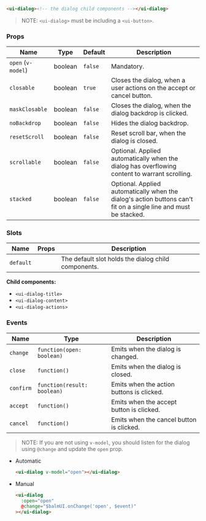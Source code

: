 ```html
<ui-dialog><!-- the dialog child components --></ui-dialog>
```

> NOTE: `<ui-dialog>` must be including a `<ui-button>`.

### Props

| Name               | Type    | Default | Description                                                                                                      |
| ------------------ | ------- | ------- | ---------------------------------------------------------------------------------------------------------------- |
| `open` (`v-model`) | boolean | `false` | Mandatory.                                                                                                       |
| `closable`         | boolean | `true`  | Closes the dialog, when a user actions on the accept or cancel button.                                           |
| `maskClosable`     | boolean | `false` | Closes the dialog, when the dialog backdrop is clicked.                                                          |
| `noBackdrop`       | boolean | `false` | Hides the dialog backdrop.                                                                                       |
| `resetScroll`      | boolean | `false` | Reset scroll bar, when the dialog is closed.                                                                     |
| `scrollable`       | boolean | `false` | Optional. Applied automatically when the dialog has overflowing content to warrant scrolling.                    |
| `stacked`          | boolean | `false` | Optional. Applied automatically when the dialog's action buttons can't fit on a single line and must be stacked. |

### Slots

| Name      | Props | Description                                         |
| --------- | ----- | --------------------------------------------------- |
| `default` |       | The default slot holds the dialog child components. |

**Child components:**

- `<ui-dialog-title>`
- `<ui-dialog-content>`
- `<ui-dialog-actions>`

### Events

| Name      | Type                        | Description                               |
| --------- | --------------------------- | ----------------------------------------- |
| `change`  | `function(open: boolean)`   | Emits when the dialog is changed.         |
| `close`   | `function()`                | Emits when the dialog is closed.          |
| `confirm` | `function(result: boolean)` | Emits when the action buttons is clicked. |
| `accept`  | `function()`                | Emits when the accept button is clicked.  |
| `cancel`  | `function()`                | Emits when the cancel button is clicked.  |

> NOTE: If you are not using `v-model`, you should listen for the dialog using `@change` and update the `open` prop.

- Automatic

  ```html
  <ui-dialog v-model="open"></ui-dialog>
  ```

- Manual

  ```html
  <ui-dialog
    :open="open"
    @change="$balmUI.onChange('open', $event)"
  ></ui-dialog>
  ```
